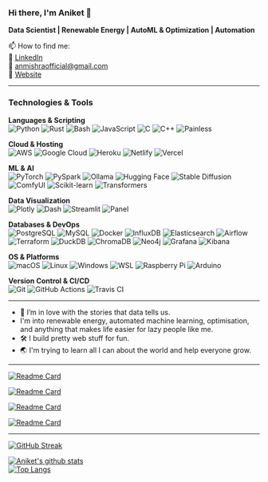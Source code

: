 ### Hi there, I'm Aniket 👋

<!--
**Aniket-Mishra/Aniket-Mishra** is a ✨ _special_ ✨ repository because its `README.md` (this file) appears on your GitHub profile.

Here are some ideas to get you started:
-->

**Data Scientist | Renewable Energy | AutoML & Optimization | Automation**

📫 How to find me:  
:office: [LinkedIn](https://www.linkedin.com/in/aniket97/)  
:email: anmishraofficial@gmail.com  
:link: [Website](https://aniket-mishra.github.io)

---

### Technologies & Tools  

**Languages & Scripting**  
![Python](https://img.shields.io/badge/Python-3776AB?logo=python&logoColor=white) ![Rust](https://img.shields.io/badge/Rust-B7410E?logo=rust&logoColor=121212) ![Bash](https://img.shields.io/badge/Bash-fafafa?logo=gnu-bash&logoColor=blue) ![JavaScript](https://img.shields.io/badge/JavaScript-F7DF1E?logo=javascript&logoColor=black) ![C](https://img.shields.io/badge/C-A8B9CC?logo=c&logoColor=white) ![C++](https://img.shields.io/badge/C++-00599C?logo=cplusplus&logoColor=white) ![Painless](https://img.shields.io/badge/Painless-005571?logo=elastic&logoColor=white)



**Cloud & Hosting**  
![AWS](https://img.shields.io/badge/AWS-232F3E?logo=amazon-aws&logoColor=white) ![Google Cloud](https://img.shields.io/badge/Google_Cloud-4285F4?logo=google-cloud&logoColor=white) ![Heroku](https://img.shields.io/badge/Heroku-430098?logo=heroku&logoColor=white) ![Netlify](https://img.shields.io/badge/Netlify-00C7B7?logo=netlify&logoColor=white) ![Vercel](https://img.shields.io/badge/Vercel-000000?logo=vercel&logoColor=white)


**ML & AI**  
![PyTorch](https://img.shields.io/badge/PyTorch-EE4C2C?logo=pytorch&logoColor=white) ![PySpark](https://img.shields.io/badge/PySpark-E25A1C?logo=apachespark&logoColor=white)  ![Ollama](https://img.shields.io/badge/Ollama-424242?logo=ollama&logoColor=white)  ![Hugging Face](https://img.shields.io/badge/Hugging%20Face-FFCC00?logo=huggingface&logoColor=black) ![Stable Diffusion](https://img.shields.io/badge/Stable-Diffusion-A381FF?style=flat&logo=pytorch&logoColor=9D38FF) ![ComfyUI](https://img.shields.io/badge/ComfyUI-Blue?logo=<url-from-lobehub>)  ![Scikit-learn](https://img.shields.io/badge/Scikit--learn-F7931E?logo=scikit-learn&logoColor=white)  ![Transformers](https://img.shields.io/badge/Transformers-FFD21E?logo=huggingface&logoColor=black)

**Data Visualization**  
![Plotly](https://img.shields.io/badge/Plotly-3F4F75?logo=plotly&logoColor=white) ![Dash](https://img.shields.io/badge/Dash-008DE4?logo=dash&logoColor=white) ![Streamlit](https://img.shields.io/badge/Streamlit-FF4B4B?logo=streamlit&logoColor=white) ![Panel](https://img.shields.io/badge/Panel-0B486B?logo=python&logoColor=white)


**Databases & DevOps**  
![PostgreSQL](https://img.shields.io/badge/PostgreSQL-336791?logo=postgresql&logoColor=white) ![MySQL](https://img.shields.io/badge/MySQL-4479A1?logo=mysql&logoColor=white) ![Docker](https://img.shields.io/badge/Docker-2496ED?logo=docker&logoColor=white) ![InfluxDB](https://img.shields.io/badge/InfluxDB-22ADF6?logo=influxdb&logoColor=white) ![Elasticsearch](https://img.shields.io/badge/Elasticsearch-005571?logo=elasticsearch&logoColor=white) ![Airflow](https://img.shields.io/badge/Airflow-e3e3e3?logo=apache-airflow&logoColor=blue) ![Terraform](https://img.shields.io/badge/Terraform-7B42BC?logo=terraform&logoColor=white) ![DuckDB](https://img.shields.io/badge/DuckDB-FFF000?logo=duckdb&logoColor=black) ![ChromaDB](https://img.shields.io/badge/ChromaDB-000000?logo=chroma&logoColor=white) ![Neo4j](https://img.shields.io/badge/Neo4j-4581C3?logo=neo4j&logoColor=white) ![Grafana](https://img.shields.io/badge/Grafana-F46800?logo=grafana&logoColor=white) ![Kibana](https://img.shields.io/badge/Kibana-005571?logo=kibana&logoColor=white)
 
**OS & Platforms**  
![macOS](https://img.shields.io/badge/macOS-000000?logo=apple&logoColor=white) ![Linux](https://img.shields.io/badge/Linux-FCC624?logo=linux&logoColor=black) ![Windows](https://img.shields.io/badge/Windows-0078D6?logo=windows&logoColor=white) ![WSL](https://img.shields.io/badge/WSL-0A97F5?logo=linux&logoColor=white) ![Raspberry Pi](https://img.shields.io/badge/Raspberry%20Pi-A22846?logo=raspberry-pi&logoColor=white) ![Arduino](https://img.shields.io/badge/Arduino-00979D?logo=arduino&logoColor=white)



**Version Control & CI/CD**  
![Git](https://img.shields.io/badge/Git-F05032?logo=git&logoColor=white) ![GitHub Actions](https://img.shields.io/badge/GitHub_Actions-2088FF?logo=github-actions&logoColor=white) ![Travis CI](https://img.shields.io/badge/Travis%20CI-3EAAAF?logo=travis-ci&logoColor=white)

---

- 🌱 I’m in love with the stories that data tells us.
- I'm into renewable energy, automated machine learning, optimisation, and anything that makes life easier for lazy people like me. 
- :hammer_and_wrench: I build pretty web stuff for fun.
- :earth_asia: I'm trying to learn all I can about the world and help everyone grow.

---

[![Readme Card](https://github-readme-stats-lime-sigma.vercel.app/api/pin/?username=Aniket-Mishra&card_width=325&theme=radical&show_owner=true&repo=dotfiles)](https://github.com/Aniket-Mishra/dotfiles)  

[![Readme Card](https://github-readme-stats-lime-sigma.vercel.app/api/pin/?username=Aniket-Mishra&card_width=325&theme=radical&show_owner=true&repo=Scripts)](https://github.com/Aniket-Mishra/Scripts)

[![Readme Card](https://github-readme-stats-lime-sigma.vercel.app/api/pin/?username=Aniket-Mishra&card_width=325&theme=radical&show_owner=true&repo=statistical-model-implementer)](https://github.com/Aniket-Mishra/statistical-model-implementer)

[![Readme Card](https://github-readme-stats-lime-sigma.vercel.app/api/pin/?username=Aniket-Mishra&card_width=325&theme=radical&show_owner=true&repo=Statistics_with_Python_Specialization)](https://github.com/Aniket-Mishra/Statistics_with_Python_Specialization)

---

[![GitHub Streak](https://github-readme-streak-stats-beta-indol-59.vercel.app?user=Aniket-Mishra&theme=radical&hide_border=false&date_format=M%20j%5B%2C%20Y%5D)](https://git.io/streak-stats)

[![Aniket's github stats](https://github-readme-stats-lime-sigma.vercel.app/api?username=Aniket-Mishra&count_private=true&include_all_commits=false&show_icons=true&theme=radical&hide_rank=false&v=3)](https://github.com/anuraghazra/github-readme-stats)  
[![Top Langs](https://github-readme-stats-lime-sigma.vercel.app/api/top-langs/?username=Aniket-Mishra&theme=radical&langs_count=5&hide=Jupyter%20Notebook,HTML,CSS,PHP,Hack&exclude_repo=ubertech19,dotndash,ParallaxWebsite,Moonbow&v=3)](https://github.com/anuraghazra/github-readme-stats)
